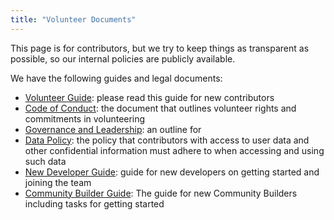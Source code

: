 ```yaml
---
title: "Volunteer Documents"
---
```


This page is for contributors, but we try to keep things as transparent as possible, so our internal policies are publicly available.

We have the following guides and legal documents:

* [Volunteer Guide](/volunteer-documents/guide): please read this guide for new contributors
* [Code of Conduct](/volunteer-documents/code-of-conduct): the document that outlines volunteer rights and commitments in volunteering
* [Governance and Leadership](/volunteer-documents/governance): an outline for 
* [Data Policy](/volunteer-documents/data-policy): the policy that contributors with access to user data and other confidential information must adhere to when accessing and using such data
* [New Developer Guide](/volunteer-documents/new-developer): guide for new developers on getting started and joining the team
* [Community Builder Guide](/volunteer-documents/community-builder): The guide for new Community Builders including tasks for getting started
